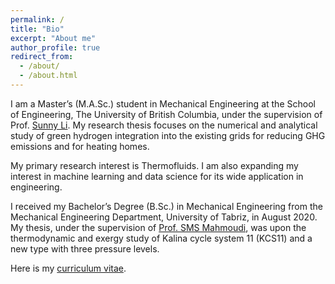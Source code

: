 ```yaml
---
permalink: /
title: "Bio"
excerpt: "About me"
author_profile: true
redirect_from: 
  - /about/
  - /about.html
---
```


I am a Master’s (M.A.Sc.) student in Mechanical Engineering at the School of Engineering, The University of British Columbia, under the supervision of Prof. [Sunny Li](https://engineering.ok.ubc.ca/about/contact/sunny-ri-li/). My research thesis focuses on the numerical and analytical study of green hydrogen integration into the existing grids for reducing GHG emissions and for heating homes.

My primary research interest is Thermofluids. I am also expanding my interest in machine learning and data science for its wide application in engineering.

I received my Bachelor’s Degree (B.Sc.) in Mechanical Engineering from the Mechanical Engineering Department, University of Tabriz, in August 2020. My thesis, under the supervision of [Prof. SMS Mahmoudi](https://scholar.google.ca/citations?user=3fiuBk0AAAAJ&hl=en&oi=sra), was upon the thermodynamic and exergy study of Kalina cycle system 11 (KCS11) and a new type with three pressure levels.

Here is my [curriculum vitae](../files/CV_Arash_Jalil_Khabbazi.pdf).
